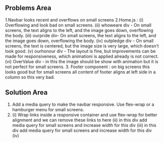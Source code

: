 ## Problems Area

1.Navbar looks recent and overflows on small screens 
2.Home.js : (i) Overflowing and look bad on small screens.
(ii) whoweare div - On small screens, the text aligns to the left, and the image goes down, overflowing the body.
(iii) ourpride div- On small screens, the text aligns to the left, and the image goes down, overflowing the body.
(iv) outpledge div - On small screens, the text is centered, but the image size is very large, which doesn't look good.
(v) ourhonour div - The layout is fine, but improvements can be made for responsiveness, which animationi is applied already is not correct.
(vi) OverValue div - in this the image should be show with animation but it is not perfect for small screens.
3. Footer component : on big screens this looks good but for small screens all content of footer aligns at left side in a column so this very bad.


## Solution Area
1. Add a media query to make the navbar responsive. Use flex-wrap or a hamburger menu for small screens.
2. (i) Wrap links inside a responsive container and use flex-wrap for better alignment and we can remove these links to here
   (ii) in this div add media query for small screens and increase width for this div
   (iii) in this div add media query for small screens and increase width for this div
   (iv) 
